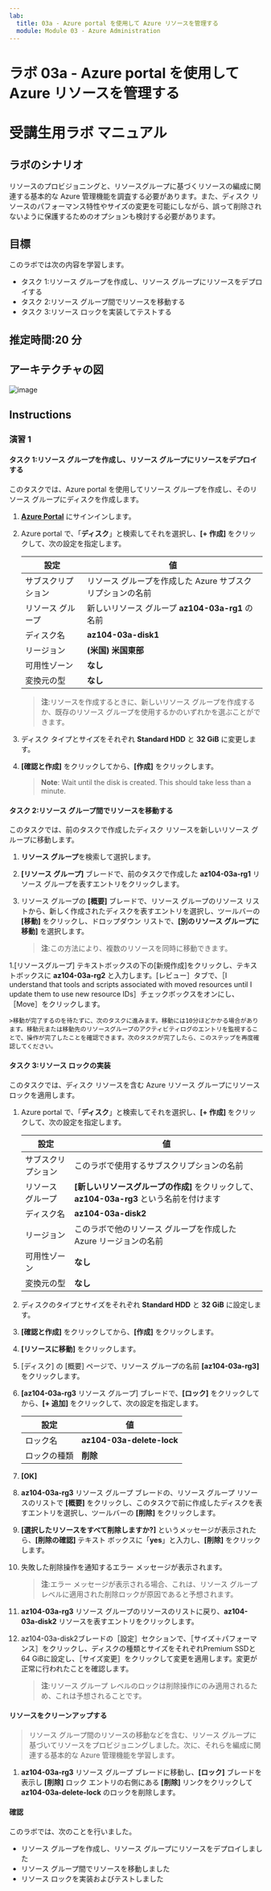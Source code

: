 ```yaml
---
lab:
  title: 03a - Azure portal を使用して Azure リソースを管理する
  module: Module 03 - Azure Administration
---
```


# <a name="lab-03a---manage-azure-resources-by-using-the-azure-portal"></a>ラボ 03a - Azure portal を使用して Azure リソースを管理する
# <a name="student-lab-manual"></a>受講生用ラボ マニュアル

## <a name="lab-scenario"></a>ラボのシナリオ

リソースのプロビジョニングと、リソースグループに基づくリソースの編成に関連する基本的な Azure 管理機能を調査する必要があります。また、ディスク リソースのパフォーマンス特性やサイズの変更を可能にしながら、誤って削除されないように保護するためのオプションも検討する必要があります。

## <a name="objectives"></a>目標

このラボでは次の内容を学習します。

+ タスク 1:リソース グループを作成し、リソース グループにリソースをデプロイする
+ タスク 2:リソース グループ間でリソースを移動する
+ タスク 3:リソース ロックを実装してテストする

## <a name="estimated-timing-20-minutes"></a>推定時間:20 分

## <a name="architecture-diagram"></a>アーキテクチャの図

![image](../media/lab03a.png)

## <a name="instructions"></a>Instructions

### <a name="exercise-1"></a>演習 1

#### <a name="task-1-create-resource-groups-and-deploy-resources-to-resource-groups"></a>タスク 1:リソース グループを作成し、リソース グループにリソースをデプロイする

このタスクでは、Azure portal を使用してリソース グループを作成し、そのリソース グループにディスクを作成します。

1. [**Azure Portal**](http://portal.azure.com) にサインインします。

1. Azure portal で、「**ディスク**」と検索してそれを選択し、**[+ 作成]** をクリックして、次の設定を指定します。

    |設定|値|
    |---|---|
    |サブスクリプション| リソース グループを作成した Azure サブスクリプションの名前 |
    |リソース グループ| 新しいリソース グループ **az104-03a-rg1** の名前 |
    |ディスク名| **az104-03a-disk1** |
    |リージョン| **(米国) 米国東部** |
    |可用性ゾーン| **なし** |
    |変換元の型| **なし** |

    >**注**:リソースを作成するときに、新しいリソース グループを作成するか、既存のリソース グループを使用するかのいずれかを選ぶことができます。

1. ディスク タイプとサイズをそれぞれ **Standard HDD** と **32 GiB** に変更します。

1. **[確認と作成]** をクリックしてから、**[作成]** をクリックします。

    ><bpt id="p1">**</bpt>Note<ept id="p1">**</ept>: Wait until the disk is created. This should take less than a minute.

#### <a name="task-2-move-resources-between-resource-groups"></a>タスク 2:リソース グループ間でリソースを移動する 

このタスクでは、前のタスクで作成したディスク リソースを新しいリソース グループに移動します。 

1. **リソース グループ**を検索して選択します。 

1. **[リソース グループ]** ブレードで、前のタスクで作成した **az104-03a-rg1** リソース グループを表すエントリをクリックします。

1. リソース グループの **[概要]** ブレードで、リソース グループのリソース リストから、新しく作成されたディスクを表すエントリを選択し、ツールバーの **[移動]** をクリックし、ドロップダウン リストで、**[別のリソース グループに移動]** を選択します。

    >**注**:この方法により、複数のリソースを同時に移動できます。 

1.[リソースグループ] テキストボックスの下の[新規作成]をクリックし、テキストボックスに **az104-03a-rg2** と入力します。[レビュー］タブで、［I understand that tools and scripts associated with moved resources until I update them to use new resource IDs］チェックボックスをオンにし、［Move］をクリックします。 

    >移動が完了するのを待たずに、次のタスクに進みます。移動には10分ほどかかる場合があります。移動元または移動先のリソースグループのアクティビティログのエントリを監視することで、操作が完了したことを確認できます。次のタスクが完了したら、このステップを再度確認してください。

#### <a name="task-3-implement-resource-locks"></a>タスク 3:リソース ロックの実装

このタスクでは、ディスク リソースを含む Azure リソース グループにリソース ロックを適用します。

1. Azure portal で、「**ディスク**」と検索してそれを選択し、**[+ 作成]** をクリックして、次の設定を指定します。

    |設定|値|
    |---|---|
    |サブスクリプション| このラボで使用するサブスクリプションの名前 |
    |リソース グループ| **[新しいリソースグループの作成]** をクリックして、**az104-03a-rg3** という名前を付けます |
    |ディスク名| **az104-03a-disk2** |
    |リージョン| このラボで他のリソース グループを作成した Azure リージョンの名前 |
    |可用性ゾーン| **なし** |
    |変換元の型| **なし** |

1. ディスクのタイプとサイズをそれぞれ **Standard HDD** と **32 GiB** に設定します。

1. **[確認と作成]** をクリックしてから、**[作成]** をクリックします。

1. **[リソースに移動]** をクリックします。

1. [ディスク] の [概要] ページで、リソース グループの名前 **[az104-03a-rg3]** をクリックします。

1. **[az104-03a-rg3** リソース グループ] ブレードで、**[ロック]** をクリックしてから、**[+ 追加]** をクリックして、次の設定を指定します。

    |設定|値|
    |---|---|
    |ロック名| **az104-03a-delete-lock** |
    |ロックの種類| **削除** |
    
1. **[OK]**    

1. **az104-03a-rg3** リソース グループ ブレードの、リソース グループ リソースのリストで **[概要]** をクリックし、このタスクで前に作成したディスクを表すエントリを選択し、ツールバーの **[削除]** をクリックします。 

1. **[選択したリソースをすべて削除しますか?]** というメッセージが表示されたら、**[削除の確認]** テキスト ボックスに「**yes**」と入力し、**[削除]** をクリックします。

1. 失敗した削除操作を通知するエラー メッセージが表示されます。 

    >**注**:エラー メッセージが表示される場合、これは、リソース グループ レベルに適用された削除ロックが原因であると予想されます。

1. **az104-03a-rg3** リソース グループのリソースのリストに戻り、**az104-03a-disk2** リソースを表すエントリをクリックします。 

1. az104-03a-disk2ブレードの［設定］セクションで、［サイズ＋パフォーマンス］をクリックし、ディスクの種類とサイズをそれぞれPremium SSDと64 GiBに設定し、［サイズ変更］をクリックして変更を適用します。変更が正常に行われたことを確認します。

    >**注**:リソース グループ レベルのロックは削除操作にのみ適用されるため、これは予想されることです。 

#### <a name="clean-up-resources"></a>リソースをクリーンアップする

   >リソース グループ間のリソースの移動などを含む、リソース グループに基づいてリソースをプロビジョニングしました。次に、それらを編成に関連する基本的な Azure 管理機能を学習します。

1. **az104-03a-rg3** リソース グループ ブレードに移動し、**[ロック]** ブレードを表示し **[削除]** ロック エントリの右側にある **[削除]** リンクをクリックして **az104-03a-delete-lock** のロックを削除します。

#### <a name="review"></a>確認

このラボでは、次のことを行いました。

- リソース グループを作成し、リソース グループにリソースをデプロイしました
- リソース グループ間でリソースを移動しました
- リソース ロックを実装およびテストしました
